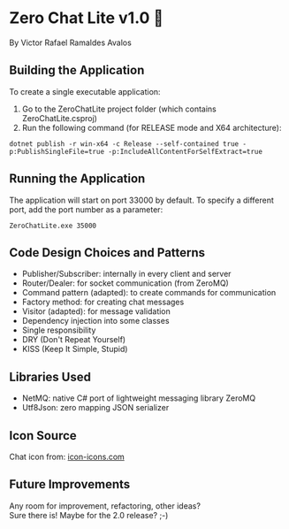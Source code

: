 # Zero Chat Lite v1.0 💬

By Victor Rafael Ramaldes Avalos

## Building the Application

To create a single executable application:

1. Go to the ZeroChatLite project folder (which contains ZeroChatLite.csproj)
2. Run the following command (for RELEASE mode and X64 architecture):

```
dotnet publish -r win-x64 -c Release --self-contained true -p:PublishSingleFile=true -p:IncludeAllContentForSelfExtract=true
```

## Running the Application

The application will start on port 33000 by default. To specify a different port, add the port number as a parameter:

```
ZeroChatLite.exe 35000
```

## Code Design Choices and Patterns

- Publisher/Subscriber: internally in every client and server
- Router/Dealer: for socket communication (from ZeroMQ)
- Command pattern (adapted): to create commands for communication
- Factory method: for creating chat messages
- Visitor (adapted): for message validation
- Dependency injection into some classes
- Single responsibility 
- DRY (Don't Repeat Yourself)
- KISS (Keep It Simple, Stupid)

## Libraries Used

- NetMQ: native C# port of lightweight messaging library ZeroMQ
- Utf8Json: zero mapping JSON serializer

## Icon Source

Chat icon from: [icon-icons.com](https://icon-icons.com/icon/Chat-conversation-message/81504)

## Future Improvements

Any room for improvement, refactoring, other ideas?  
Sure there is! Maybe for the 2.0 release? ;-)
